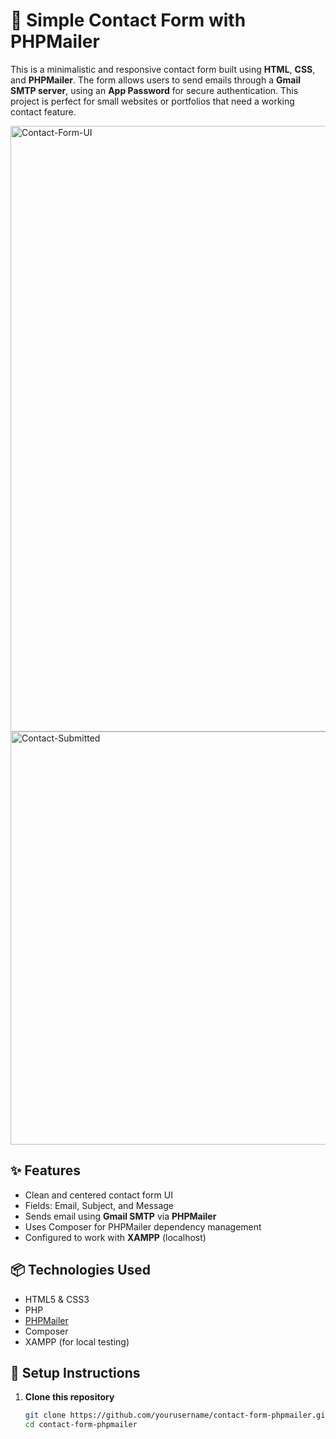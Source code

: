 # 📩 Simple Contact Form with PHPMailer

This is a minimalistic and responsive contact form built using **HTML**, **CSS**, and **PHPMailer**. The form allows users to send emails through a **Gmail SMTP server**, using an **App Password** for secure authentication. This project is perfect for small websites or portfolios that need a working contact feature.

<img width="1919" height="969" alt="Contact-Form-UI" src="https://github.com/user-attachments/assets/76ae5d5e-a21a-4167-b37d-608c1a77ce2b" />
<img width="905" height="661" alt="Contact-Submitted" src="https://github.com/user-attachments/assets/1911100b-a178-495b-a918-4a2b62d3452b" />


## ✨ Features

- Clean and centered contact form UI
- Fields: Email, Subject, and Message
- Sends email using **Gmail SMTP** via **PHPMailer**
- Uses Composer for PHPMailer dependency management
- Configured to work with **XAMPP** (localhost)

## 📦 Technologies Used

- HTML5 & CSS3
- PHP
- [PHPMailer](https://github.com/PHPMailer/PHPMailer)
- Composer
- XAMPP (for local testing)

## 🔧 Setup Instructions

1. **Clone this repository**  
   ```bash
   git clone https://github.com/yourusername/contact-form-phpmailer.git
   cd contact-form-phpmailer
